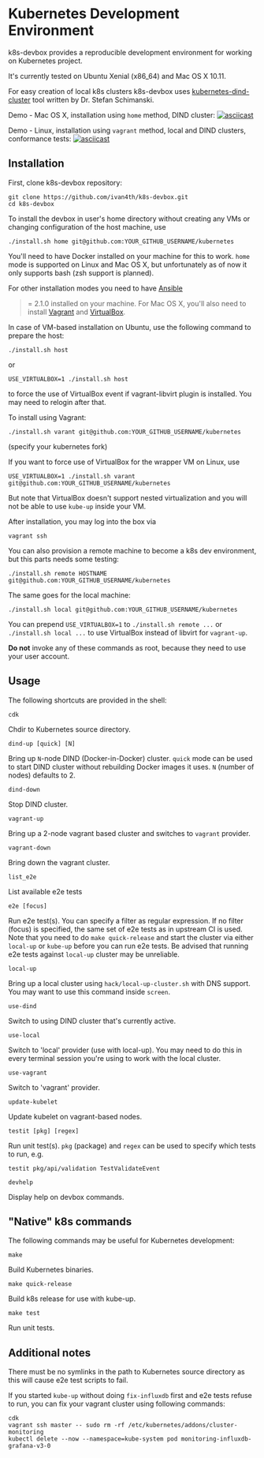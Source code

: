 # Kubernetes Development Environment

k8s-devbox provides a reproducible development environment
for working on Kubernetes project.

It's currently tested on Ubuntu Xenial (x86_64) and Mac OS X 10.11.

For easy creation of local k8s clusters k8s-devbox uses
[kubernetes-dind-cluster](https://github.com/sttts/kubernetes-dind-cluster) tool
written by Dr. Stefan Schimanski.

Demo - Mac OS X, installation using `home` method, DIND cluster:
[![asciicast](https://asciinema.org/a/58o3ak1q9etpi0tf6zft37wmo)](https://asciinema.org/a/58o3ak1q9etpi0tf6zft37wmo)

Demo - Linux, installation using `vagrant` method, local and DIND clusters,
conformance tests:
[![asciicast](https://asciinema.org/a/cjemrekkurdkhe19j539wii8l)](https://asciinema.org/a/cjemrekkurdkhe19j539wii8l)

## Installation

First, clone k8s-devbox repository:
```
git clone https://github.com/ivan4th/k8s-devbox.git
cd k8s-devbox
```

To install the devbox in user's home directory without creating
any VMs or changing configuration of the host machine, use
```
./install.sh home git@github.com:YOUR_GITHUB_USERNAME/kubernetes
```
You'll need to have Docker installed on your machine for this to
work. `home` mode is supported on Linux and Mac OS X, but
unfortunately as of now it only supports bash (zsh support is
planned).

For other installation modes you need to have
[Ansible](http://docs.ansible.com/ansible/intro_installation.html#installation)
>= 2.1.0 installed on your machine. For Mac OS X, you'll also need to
install [Vagrant](https://www.vagrantup.com/) and
[VirtualBox](https://en.wikipedia.org/wiki/VirtualBox).

In case of VM-based installation on Ubuntu, use the following command
to prepare the host:
```
./install.sh host
```
or
```
USE_VIRTUALBOX=1 ./install.sh host
```
to force the use of VirtualBox event if vagrant-libvirt plugin is installed.
You may need to relogin after that.

To install using Vagrant:
```
./install.sh varant git@github.com:YOUR_GITHUB_USERNAME/kubernetes
```
(specify your kubernetes fork)

If you want to force use of VirtualBox for the wrapper VM on Linux, use
```
USE_VIRTUALBOX=1 ./install.sh varant git@github.com:YOUR_GITHUB_USERNAME/kubernetes
```
But note that VirtualBox doesn't support nested virtualization and you
will not be able to use `kube-up` inside your VM.

After installation, you may log into the box via
```
vagrant ssh
```

You can also provision a remote machine to become a k8s dev environment,
but this parts needs some testing:
```
./install.sh remote HOSTNAME git@github.com:YOUR_GITHUB_USERNAME/kubernetes
```

The same goes for the local machine:
```
./install.sh local git@github.com:YOUR_GITHUB_USERNAME/kubernetes
```

You can prepend `USE_VIRTUALBOX=1` to `./install.sh remote ...` or
`./install.sh local ...` to use VirtualBox instead of libvirt for
`vagrant-up`.

**Do not** invoke any of these commands as root, because they need to
use your user account.

## Usage

The following shortcuts are provided in the shell:

```
cdk
```
Chdir to Kubernetes source directory.

```
dind-up [quick] [N]
```
Bring up `N`-node DIND (Docker-in-Docker) cluster. `quick` mode can be
used to start DIND cluster without rebuilding Docker images it uses.
`N` (number of nodes) defaults to 2.

```
dind-down
```
Stop DIND cluster.

```
vagrant-up
```
Bring up a 2-node vagrant based cluster and switches to `vagrant` provider.

```
vagrant-down
```
Bring down the vagrant cluster.

```
list_e2e
```
List available e2e tests

```
e2e [focus]
```
Run e2e test(s). You can specify a filter as regular expression. If
no filter (focus) is specified, the same set of e2e tests as in
upstream CI is used. Note that you need to do `make quick-release` and
start the cluster via either `local-up` or `kube-up` before you can
run e2e tests. Be advised that running e2e tests against `local-up`
cluster may be unreliable.

```
local-up
```
Bring up a local cluster using `hack/local-up-cluster.sh`
with DNS support. You may want to use this command inside
`screen`.

```
use-dind
```
Switch to using DIND cluster that's currently active.

```
use-local
```
Switch to 'local' provider (use with local-up). You may need to
do this in every terminal session you're using to work with
the local cluster.

```
use-vagrant
```
Switch to 'vagrant' provider.

```
update-kubelet
```
Update kubelet on vagrant-based nodes.

```
testit [pkg] [regex]
```
Run unit test(s). `pkg` (package) and `regex` can be used to specify
which tests to run, e.g.
```
testit pkg/api/validation TestValidateEvent
```

```
devhelp
```
Display help on devbox commands.

## "Native" k8s commands

The following commands may be useful for Kubernetes development:

```
make
```
Build Kubernetes binaries.

```
make quick-release
```
Build k8s release for use with kube-up.

```
make test
```
Run unit tests.

## Additional notes

There must be no symlinks in the path to Kubernetes source directory
as this will cause e2e test scripts to fail.

If you started `kube-up` without doing `fix-influxdb` first and
e2e tests refuse to run, you can fix your vagrant cluster using following
commands:
```
cdk
vagrant ssh master -- sudo rm -rf /etc/kubernetes/addons/cluster-monitoring
kubectl delete --now --namespace=kube-system pod monitoring-influxdb-grafana-v3-0
```
